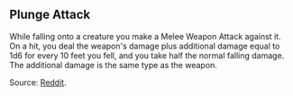 ## Plunge Attack

While falling onto a creature you make a Melee Weapon Attack against it. On a hit, you deal the weapon's damage plus additional damage equal to 1d6 for every 10 feet you fell, and you take half the normal falling damage. The additional damage is the same type as the weapon.

Source: [Reddit](https://www.reddit.com/r/dndnext/comments/7y0i5s/a_quick_and_dirty_plunging_attack_rule/).